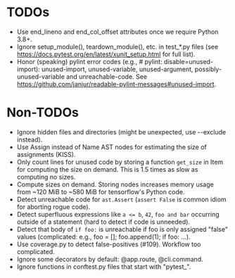 # TODOs

* Use end_lineno and end_col_offset attributes once we require Python
  3.8+.
* Ignore setup_module(), teardown_module(), etc. in test_*.py files
  (see https://docs.pytest.org/en/latest/xunit_setup.html for full list).
* Honor (speaking) pylint error codes (e.g., # pylint:
  disable=unused-import): unused-import, unused-variable, unused-argument,
  possibly-unused-variable and unreachable-code. See
  https://github.com/janjur/readable-pylint-messages#unused-import.

# Non-TODOs

* Ignore hidden files and directories (might be unexpected, use
  --exclude instead).
* Use Assign instead of Name AST nodes for estimating the size of
  assignments (KISS).
* Only count lines for unused code by storing a function `get_size` in
  Item for computing the size on demand. This is 1.5 times as slow as
  computing no sizes.
* Compute sizes on demand. Storing nodes increases memory usage from
  ~120 MiB to ~580 MiB for tensorflow's Python code.
* Detect unreachable code for `ast.Assert` (`assert False` is common
  idiom for aborting rogue code).
* Detect superfluous expressions like `a <= b`, `42`, `foo and bar`
  occurring outside of a statement (hard to detect if code is
  unneeded).
* Detect that body of `if foo:` is unreachable if foo is only assigned
  "false" values (complicated: e.g., foo = \[\]; foo.append(1); if
  foo: ...).
* Use coverage.py to detect false-positives (\#109). Workflow too
  complicated.
* Ignore some decorators by default: @app.route, @cli.command.
* Ignore functions in conftest.py files that start with "pytest_".
